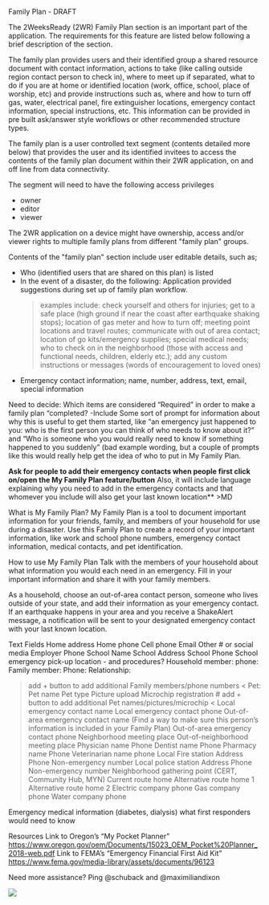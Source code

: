 Family Plan - DRAFT

The 2WeeksReady (2WR) Family Plan section is an important part of the application. The requirements for this feature are listed below following a brief description of the section. 

The family plan provides users and their identified group a shared resource document with contact information, actions to take (like calling outside region contact person to check in), where to meet up if separated, what to do if you are at home or identified location (work, office, school, place of worship, etc) and provide instructions such as, where and how to turn off gas, water, electrical panel, fire extinguisher locations, emergency contact information, special instructions, etc. This information can be provided in pre built ask/answer style workflows or other recommended structure types. 

The family plan is a user controlled text segment (contents detailed more below) that provides the user and its identified invitees to access the contents of the family plan document within their 2WR application, on and off line from data connectivity.  

The segment will need to have the following access privileges
* owner
* editor
* viewer

The 2WR application on a device might have ownership, access and/or viewer rights to multiple family plans from different "family plan" groups. 

Contents of the "family plan" section include user editable details, such as; 
* Who (identified users that are shared on this plan) is listed
* In the event of a disaster, do the following: Application provided suggestions during set up of family plan workflow.
  > examples include: check yourself and others for injuries; get to a safe place (high ground if near the coast after earthquake shaking stops); location of gas meter and how to turn off; meeting point locations and travel routes; communicate with out of area contact; location of go kits/emergency supplies; special medical needs; who to check on in the neighborhood (those with access and functional needs, children, elderly etc.); add any custom instructions or messages (words of encouragement to loved ones)
* Emergency contact information; name, number, address, text, email, special information 

Need to decide: Which items are considered “Required” in order to make a family plan “completed?
-Include Some sort of prompt for information about why this is useful to get them started, like “an emergency just happened to you: who is the first person you can think of who needs to know about it?” and “Who is someone who you would really need to know if something happened to you suddenly” (bad example wording, but a couple of prompts like this would really help get the idea of who to put in My Family Plan.



**Ask for people to add their emergency contacts when people first click on/open the My Family Plan feature/button** Also, it will include language explaining why you need to add in the emergency contacts and that whomever you include will also get your last known location** >MD

What is My Family Plan? 
My Family Plan is a tool to document important information for your friends, family, and members of your household for use during a disaster. Use this Family Plan to create a record of your important information, like work and school phone numbers, emergency contact information, medical contacts, and pet identification.

How to use My Family Plan
Talk with the members of your household about what information you would each need in an emergency. Fill in your important information and share it with your family members. 

As a household, choose an out-of-area contact person, someone who lives outside of your state, and add their information as your emergency contact. If an earthquake happens in your area and you receive a ShakeAlert message, a notification will be sent to your designated emergency contact with your last known location. 

Text Fields 
Home address
Home phone
Cell phone
Email
Other # or social media
Employer Phone
School Name
School Address
School Phone
School emergency pick-up location - and procedures?
Household member:
    phone:
Family member:
    Phone:
Relationship:
> add + button to add additional Family members/phone numbers <
Pet:
    Pet name
    Pet type
Picture upload
    Microchip registration #
> add + button to add additional Pet names/pictures/microchip <
Local emergency contact name
Local emergency contact phone
Out-of-area emergency contact name (Find a way to make sure this person’s information is included in your Family Plan)
Out-of-area emergency contact phone
Neighborhood meeting place
Out-of-neighborhood meeting place
Physician name
    Phone
Dentist name
    Phone
Pharmacy name
    Phone
Veterinarian name
phone
Local Fire station
    Address
    Phone
    Non-emergency number
Local police station
    Address
    Phone
    Non-emergency number
Neighborhood gathering point (CERT, Community Hub, MYN)
Current route home
Alternative route home 1
Alternative route home 2
Electric company phone
Gas company phone
Water company phone


Emergency medical information (diabetes, dialysis) what first responders would need to know

Resources
Link to Oregon’s “My Pocket Planner” https://www.oregon.gov/oem/Documents/15023_OEM_Pocket%20Planner_2018-web.pdf 
Link to FEMA’s “Emergency Financial First Aid Kit”
https://www.fema.gov/media-library/assets/documents/96123


Need more assistance? Ping @schuback and @maximiliandixon 

![](https://drive.google.com/file/d/1tdmXt8hLUWMfSQJx6AmZZZTJVu852fk_/view?usp=sharing)